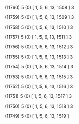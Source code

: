 (11760) 5 (0) [ 1, 5, 6, 13, 1508 ] 3 


(11759) 5 (0) [ 1, 5, 6, 13, 1509 ] 3 


(11758) 5 (0) [ 1, 5, 6, 13, 1510 ] 3 


(11757) 5 (0) [ 1, 5, 6, 13, 1511 ] 3 


(11756) 5 (0) [ 1, 5, 6, 13, 1512 ] 3 


(11755) 5 (0) [ 1, 5, 6, 13, 1513 ] 3 


(11754) 5 (0) [ 1, 5, 6, 13, 1514 ] 3 


(11753) 5 (0) [ 1, 5, 6, 13, 1515 ] 3 


(11752) 5 (0) [ 1, 5, 6, 13, 1516 ] 3 


(11751) 5 (0) [ 1, 5, 6, 13, 1517 ] 3 


(11750) 5 (0) [ 1, 5, 6, 13, 1518 ] 3 


(11749) 5 (0) [ 1, 5, 6, 13, 1519 ]  

